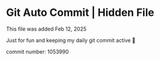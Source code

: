 # Git Auto Commit | Hidden File

This file was added Feb 12, 2025

Just for fun and keeping my daily git commit active 🤪

commit number: 1053990
